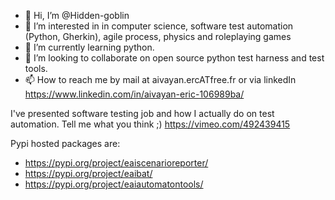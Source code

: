 - 👋 Hi, I’m @Hidden-goblin
- 👀 I’m interested in in computer science, software test automation (Python, Gherkin), agile process, physics and roleplaying games
- 🌱 I’m currently learning python.
- 💞️ I’m looking to collaborate on open source python test harness and test tools.
- 📫 How to reach me by mail at aivayan.ercATfree.fr or via linkedIn https://www.linkedin.com/in/aivayan-eric-106989ba/

I've presented software testing job and how I actually do on test automation. Tell me what you think ;) https://vimeo.com/492439415

Pypi hosted packages are:
- https://pypi.org/project/eaiscenarioreporter/
- https://pypi.org/project/eaibat/
- https://pypi.org/project/eaiautomatontools/

<!---
Hidden-goblin/Hidden-goblin is a ✨ special ✨ repository because its `README.md` (this file) appears on your GitHub profile.
You can click the Preview link to take a look at your changes.
--->

